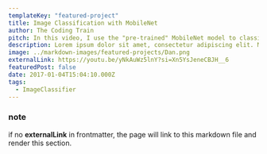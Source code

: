 ```yaml
---
templateKey: "featured-project"
title: Image Classification with MobileNet
author: The Coding Train
pitch: In this video, I use the "pre-trained" MobileNet model to classify the content of an image.
description: Lorem ipsum dolor sit amet, consectetur adipiscing elit. Mauris faucibus eros varius mauris scelerisque euismod. Nulla varius diam eget tortor placerat, sed interdum justo blandit. Mauris fermentum cursus gravida. Nunc porta ornare molestie. Proin facilisis ut est ac aliquam. Fusce tincidunt felis vitae sapien tempor accumsan. Mauris iaculis, massa sit amet finibus finibus, nulla ex consectetur magna, a tempus massa dolor tincidunt mi. Nulla vel tellus odio. Nulla nec diam vel arcu iaculis tristique. Nunc quis lacus commodo, consequat nisi vel, dignissim nibh. Vivamus fermentum a lectus vitae finibus. Duis id diam vitae nibh imperdiet tristique. Nam posuere et sem eu porta.
image: ../markdown-images/featured-projects/Dan.png
externalLink: https://youtu.be/yNkAuWz5lnY?si=Xn5YsJeneCBJH__6
featuredPost: false
date: 2017-01-04T15:04:10.000Z
tags:
  - ImageClassifier
---
```


### note

if no **externalLink** in frontmatter, the page will link to this markdown file and render this section.

